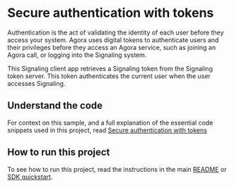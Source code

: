 # Secure authentication with tokens

Authentication is the act of validating the identity of each user before they access your system. Agora uses digital tokens to authenticate users and their privileges before they access an Agora service, such as joining an Agora call, or logging into the Signaling system.

This Signaling client app retrieves a Signaling token from the Signaling token server. This token authenticates the 
current user when the user accesses Signaling.

## Understand the code

For context on this sample, and a full explanation of the essential code snippets used in this project, read [Secure authentication with tokens](https://docs-beta.agora.io/en/signaling/get-started/authentication-workflow?platform=web)


## How to run this project

To see how to run this project, read the instructions in the main [README](../../README.md) or [SDK quickstart](https://docs-beta.agora.io/en/signaling/get-started/get-started-sdk).

